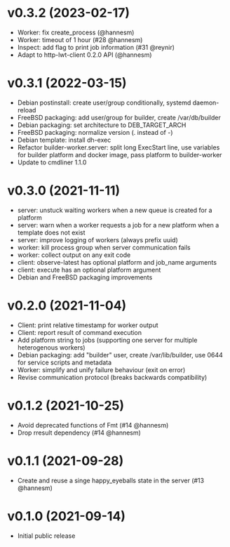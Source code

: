 # v0.3.2 (2023-02-17)

* Worker: fix create_process (@hannesm)
* Worker: timeout of 1 hour (#28 @hannesm)
* Inspect: add flag to print job information (#31 @reynir)
* Adapt to http-lwt-client 0.2.0 API (@hannesm)

# v0.3.1 (2022-03-15)

* Debian postinstall: create user/group conditionally, systemd daemon-reload
* FreeBSD packaging: add user/group for builder, create /var/db/builder
* Debian packaging: set architecture to DEB_TARGET_ARCH
* FreeBSD packaging: normalize version (. instead of -)
* Debian template: install dh-exec
* Refactor builder-worker.server: split long ExecStart line, use variables
  for builder platform and docker image, pass platform to builder-worker
* Update to cmdliner 1.1.0

# v0.3.0 (2021-11-11)

* server: unstuck waiting workers when a new queue is created for a platform
* server: warn when a worker requests a job for a new platform when a template
  does not exist
* server: improve logging of workers (always prefix uuid)
* worker: kill process group when server communication fails
* worker: collect output on any exit code
* client: observe-latest has optional platform and job_name arguments
* client: execute has an optional platform argument
* Debian and FreeBSD packaging improvements

# v0.2.0 (2021-11-04)

* Client: print relative timestamp for worker output
* Client: report result of command execution
* Add platform string to jobs (supporting one server for
  multiple heterogenous workers)
* Debian packaging: add "builder" user, create /var/lib/builder,
  use 0644 for service scripts and metadata
* Worker: simplify and unify failure behaviour (exit on error)
* Revise communication protocol (breaks backwards compatibility)

# v0.1.2 (2021-10-25)

* Avoid deprecated functions of Fmt (#14 @hannesm)
* Drop rresult dependency (#14 @hannesm)

# v0.1.1 (2021-09-28)

* Create and reuse a singe happy_eyeballs state in the server (#13 @hannesm)

# v0.1.0 (2021-09-14)

* Initial public release
